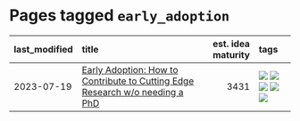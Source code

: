 # Pages tagged `early_adoption`

|last_modified|title|est. idea maturity|tags
|:---|:---|---:|:---|
|2023-07-19|[Early Adoption: How to Contribute to Cutting Edge Research w/o needing a PhD](../early_adoption_and_fomo.md)|3431|[![](https://img.shields.io/badge/tag-autobiographical-ad342b)](../tags/autobiographical.md) [![](https://img.shields.io/badge/tag-career_advice-f59257)](../tags/career_advice.md) [![](https://img.shields.io/badge/tag-early_adoption-467a7)](../tags/early_adoption.md) [![](https://img.shields.io/badge/tag-mentoring-bbc42)](../tags/mentoring.md) [![](https://img.shields.io/badge/tag-reddit-ca4f5a)](../tags/reddit.md)|